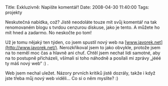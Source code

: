 Title: Exkluzivně: Napište komentář!
Date: 2008-04-30 11:40:00
Tags: projekty

Neskutečná nabídka, což? Jistě neodoláte touze mít svůj komentář na tak renomovaném blogu s tvrdou cenzurou diskuse, jako je tento. A můžete ho mít hned a zadarmo. No neskočte po tom!

Už je tomu nějaký ten týden, co jsem spustil nový web na [www.javorek.net](http://www.javorek.net/). Nerozkřikoval jsem to jako obvykle, protože jsem na to neměl moc čas a hlavně ani chuť. Chtěl jsem nechat lidi samotné, aby na to postupně přicházeli, všímali si toho náhodně a posílali mi zprávy „jééé ty máš nový web“
:) .

Web jsem nechal uležet. Názory prvních kritiků jistě dozrály, takže i když jste třeba můj nový web viděli… Co si o něm myslíte? :)